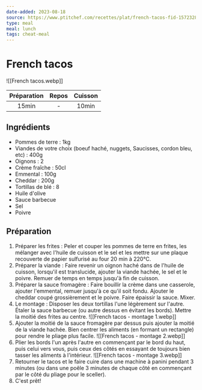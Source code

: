 ```yaml
---
date-added: 2023-08-18
source: https://www.ptitchef.com/recettes/plat/french-tacos-fid-1572328
type: meal
meal: lunch
tags: cheat-meal
---
```


# French tacos

![[French tacos.webp]]

| Préparation | Repos | Cuisson |
|:-----------:|:-----:|:-------:|
|    15min    |   -   |  10min  |

## Ingrédients

- Pommes de terre : 1kg
- Viandes de votre choix (boeuf haché, nuggets, Saucisses, cordon bleu, etc) : 400g
- Oignons : 2
- Crème fraîche : 50cl
- Emmental : 100g
- Cheddar : 200g
- Tortillas de blé : 8
- Huile d'olive
- Sauce barbecue
- Sel
- Poivre

## Préparation

1. Préparer les frites : Peler et couper les pommes de terre en frites, les mélanger avec l'huile de cuisson et le sel et les mettre sur une plaque recouverte de papier sulfurisé au four 20 min à 220°C.
2. Préparer la viande : Faire revenir un oignon haché dans de l'huile de cuisson, lorsqu'il est translucide, ajouter la viande hachée, le sel et le poivre. Remuer de temps en temps jusqu'à fin de cuisson.
3. Préparer la sauce fromagère : Faire bouillir la crème dans une casserole, ajouter l'emmental, remuer jusqu'à ce qu'il soit fondu. Ajouter le cheddar coupé grossièrement et le poivre. Faire épaissir la sauce. Mixer.
4. Le montage : Disposer les deux tortillas l'une légèrement sur l'autre. Étaler la sauce barbecue (ou autre dessus en évitant les bords). Mettre la moitié des frites au centre. ![[French tacos - montage 1.webp]]
5. Ajouter la moitié de la sauce fromagère par dessus puis ajouter la moitié de la viande hachée. Bien centrer les aliments (en formant un rectangle) pour rendre le pliage plus facile. ![[French tacos - montage 2.webp]]
6. Plier les bords l'un après l'autre en commençant par le bord du haut, puis celui vers vous, puis ceux des côtés en essayant de toujours bien tasser les aliments à l'intérieur. ![[French tacos - montage 3.webp]]
7. Retourner le tacos et le faire cuire dans une machine à panini pendant 3 minutes (ou dans une poêle 3 minutes de chaque côté en commençant par le côté du pliage pour le sceller).
8. C'est prêt!
